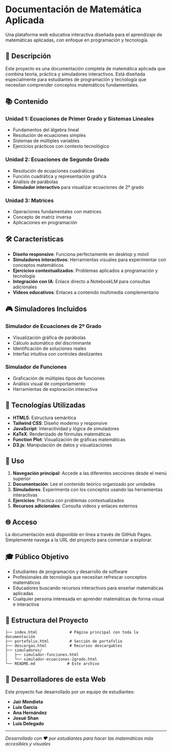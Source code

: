 # Documentación de Matemática Aplicada

Una plataforma web educativa interactiva diseñada para el aprendizaje de matemáticas aplicadas, con enfoque en programación y tecnología.

## 🎯 Descripción

Este proyecto es una documentación completa de matemática aplicada que combina teoría, práctica y simuladores interactivos. Está diseñada especialmente para estudiantes de programación y tecnología que necesitan comprender conceptos matemáticos fundamentales.

## 📚 Contenido

### Unidad 1: Ecuaciones de Primer Grado y Sistemas Lineales
- Fundamentos del álgebra lineal
- Resolución de ecuaciones simples
- Sistemas de múltiples variables
- Ejercicios prácticos con contexto tecnológico

### Unidad 2: Ecuaciones de Segundo Grado
- Resolución de ecuaciones cuadráticas
- Función cuadrática y representación gráfica
- Análisis de parábolas
- **Simulador interactivo** para visualizar ecuaciones de 2º grado

### Unidad 3: Matrices
- Operaciones fundamentales con matrices
- Concepto de matriz inversa
- Aplicaciones en programación

## 🛠️ Características

- **Diseño responsive**: Funciona perfectamente en desktop y móvil
- **Simuladores interactivos**: Herramientas visuales para experimentar con conceptos matemáticos
- **Ejercicios contextualizados**: Problemas aplicados a programación y tecnología
- **Integración con IA**: Enlace directo a NotebookLM para consultas adicionales
- **Videos educativos**: Enlaces a contenido multimedia complementario

## 🎮 Simuladores Incluidos

### Simulador de Ecuaciones de 2º Grado
- Visualización gráfica de parábolas
- Cálculo automático del discriminante
- Identificación de soluciones reales
- Interfaz intuitiva con controles deslizantes

### Simulador de Funciones
- Graficación de múltiples tipos de funciones
- Análisis visual de comportamiento
- Herramientas de exploración interactiva

## 🚀 Tecnologías Utilizadas

- **HTML5**: Estructura semántica
- **Tailwind CSS**: Diseño moderno y responsive
- **JavaScript**: Interactividad y lógica de simuladores
- **KaTeX**: Renderizado de fórmulas matemáticas
- **Function Plot**: Visualización de gráficas matemáticas
- **D3.js**: Manipulación de datos y visualizaciones

## 📱 Uso

1. **Navegación principal**: Accede a las diferentes secciones desde el menú superior
2. **Documentación**: Lee el contenido teórico organizado por unidades
3. **Simuladores**: Experimenta con los conceptos usando las herramientas interactivas
4. **Ejercicios**: Practica con problemas contextualizados
5. **Recursos adicionales**: Consulta videos y enlaces externos

## 🌐 Acceso

La documentación está disponible en línea a través de GitHub Pages. Simplemente navega a la URL del proyecto para comenzar a explorar.

## 🎓 Público Objetivo

- Estudiantes de programación y desarrollo de software
- Profesionales de tecnología que necesitan refrescar conceptos matemáticos
- Educadores buscando recursos interactivos para enseñar matemáticas aplicadas
- Cualquier persona interesada en aprender matemáticas de forma visual e interactiva

## 📄 Estructura del Proyecto

```
├── index.html              # Página principal con toda la documentación
├── portafolio.html         # Sección de portafolio
├── descargas.html          # Recursos descargables
├── simuladores/
│   ├── simulador-funciones.html
│   └── simulador-ecuaciones-2grado.html
└── README.md              # Este archivo
```

## 👥 Desarrolladores de esta Web

Este proyecto fue desarrollado por un equipo de estudiantes:

- **Jair Mendieta**
- **Luis García**
- **Ana Hernández**
- **Josué Shan**
- **Luis Delegado**

---

*Desarrollado con ❤️ por estudiantes para hacer las matemáticas más accesibles y visuales*